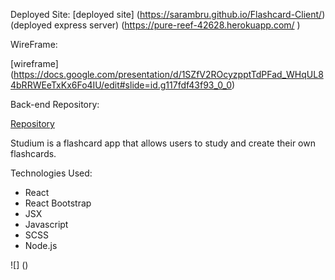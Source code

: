 Deployed Site:
[deployed site] (https://sarambru.github.io/Flashcard-Client/)
(deployed express server) (https://pure-reef-42628.herokuapp.com/ )

WireFrame: 

[wireframe] (https://docs.google.com/presentation/d/1SZfV2ROcyzpptTdPFad_WHqUL84bRRWEeTxKx6Fo4IU/edit#slide=id.g117fdf43f93_0_0)

Back-end Repository:

[Repository](https://github.com/Sarambru/Flashcard-Project)

Studium is a flashcard app that allows users to study and create their own flashcards. 

Technologies Used:

* React
* React Bootstrap
* JSX
* Javascript
* SCSS
* Node.js
  
![] ()